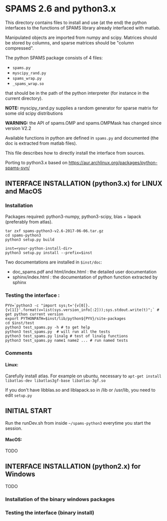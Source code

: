 # SPAMS 2.6 and python3.x

This directory contains files to install and use (at the end) the python interfaces to the functions of SPAMS library already interfaced with matlab.

Manipulated objects are imported from numpy and scipy. Matrices should be stored by columns, and sparse matrices should be "column compressed".

The python SPAMS package consists of 4 files:
* `spams.py`
* `myscipy_rand.py`
* `spams_wrap.py`
* `_spams_wrap.so`

that should be in the path of the python interpreter (for instance in the current directory).

**NOTE:** myscipy_rand.py supplies a random generator for sparse matrix
      for some old scipy distributions

**WARNING:** the API of spams.OMP and spams.OMPMask has changed since version V2.2

Available functions in python are defined in `spams.py` and documented (the doc is extracted from matlab files).

This file describes how to directly install the interface from sources.

Porting to python3.x based on https://aur.archlinux.org/packages/python-spams-svn/

## INTERFACE INSTALLATION (python3.x) for LINUX and MacOS

### Installation

Packages required: python3-numpy, python3-scipy, blas + lapack (preferably from atlas).

```
tar zxf spams-python3-v2.6-2017-06-06.tar.gz
cd spams-python3
python3 setup.py build

inst=<your-python-install-dir>
python3 setup.py install --prefix=$inst
```

Two documentations are installed in `$inst/doc`:
* doc_spams.pdf and html/index.html : the detailed user documentation
* sphinx/index.html : the documentation of python function extracted by sphinx

### Testing the interface :

```
PYV=`python3 -c "import sys;t='{v[0]}.{v[1]}'.format(v=list(sys.version_info[:2]));sys.stdout.write(t)";` # get python current version
export PYTHONPATH=$inst/lib/python${PYV}/site-packages
cd $inst/test
python3 test_spams.py -h # to get help
python3 test_spams.py  # will run all the tests
python3 test_spams.py linalg # test of linalg functions
python3 test_spams.py name1 name2 ... # run named tests
```

### Comments
#### Linux:
Carefully install atlas. For example on ubuntu, necessary to `apt-get install libatlas-dev libatlas3gf-base libatlas-3gf.so`

If you don't have libblas.so and liblapack.so in /lib or /usr/lib, you need to edit `setup.py`

## INITIAL START
Run the runDev.sh from inside `~/spams-python3` everytime you start the session.

#### MacOS:
TODO
<!-- The installation has been tested with MacOS 10 (Lion), it required that packages were installed with `port install`:
```
port install atlas;port install py26-numpy;install py26-scipy
```
Maybe necessary to add `/opt/local/bin` to `PATH` and specified the compiler by setting CC and CXX, for example:
```
export CC=/opt/local/bin/gcc-mp-4.3;export CXX=/opt/local/bin/g++-mp-4.3
``` -->

## INTERFACE INSTALLATION (python2.x) for Windows

TODO

### Installation of the binary windows packages

### Testing the interface (binary install)
